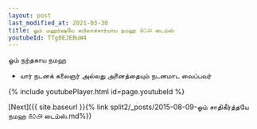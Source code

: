 ```yaml
---
layout: post
last_modified_at: 2021-03-30
title: ஓம் மஹர்ஷயே கபிலாச்சார்யாய நமஹ ௧௦௮ டைம்ஸ்
youtubeId: TTg0EJEBuW4
---
```

 
 
 ஓம் நற்தகாய நமஹ  
 
 -  யார் நடனக் கலைஞர் அல்லது அனைத்தையும் நடனமாட வைப்பவர் 
 
  
 
  
 
 
 
 
 
 


{% include youtubePlayer.html id=page.youtubeId %}
 
[Next]({{ site.baseurl }}{% link  split2/_posts/2015-08-09-ஓம் சாதிகீர்த்தயே நமஹ ௧௦௮ டைம்ஸ்.md%})
 
